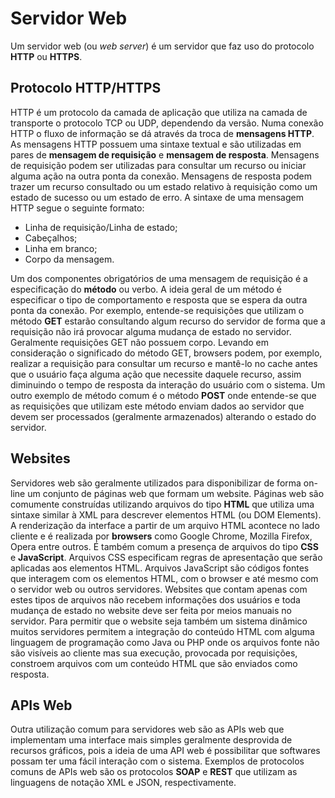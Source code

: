 # Servidor Web

Um servidor web (ou *web server*) é um servidor que faz uso do protocolo **HTTP** ou **HTTPS**.

## Protocolo HTTP/HTTPS

HTTP é um protocolo da camada de aplicação que utiliza na camada de transporte o protocolo TCP ou UDP, dependendo da versão.
Numa conexão HTTP o fluxo de informação se dá através da troca de **mensagens HTTP**.
As mensagens HTTP possuem uma sintaxe textual e são utilizadas em pares de **mensagem de requisição** e **mensagem de resposta**.
Mensagens de requisição podem ser utilizadas para consultar um recurso ou iniciar alguma ação na outra ponta da conexão.
Mensagens de resposta podem trazer um recurso consultado ou um estado relativo à requisição como um estado de sucesso ou um estado de erro.
A sintaxe de uma mensagem HTTP segue o seguinte formato:

- Linha de requisição/Linha de estado;
- Cabeçalhos;
- Linha em branco;
- Corpo da mensagem.

Um dos componentes obrigatórios de uma mensagem de requisição é a especificação do **método** ou verbo.
A ideia geral de um método é especificar o tipo de comportamento e resposta que se espera da outra ponta da conexão.
Por exemplo, entende-se requisições que utilizam o método **GET** estarão consultando algum recurso do servidor de forma que a requisição não irá provocar alguma mudança de estado no servidor. Geralmente requisições GET não possuem corpo.
Levando em consideração o significado do método GET, browsers podem, por exemplo, realizar a requisição para consultar um recurso e mantê-lo no cache antes que o usuário faça alguma ação que necessite daquele recurso, assim diminuindo o tempo de resposta da interação do usuário com o sistema.
Um outro exemplo de método comum é o método **POST** onde entende-se que as requisições que utilizam este método enviam dados ao servidor que devem ser processados (geralmente armazenados) alterando o estado do servidor.

## Websites

Servidores web são geralmente utilizados para disponibilizar de forma on-line um conjunto de páginas web que formam um website.
Páginas web são comumente construídas utilizando arquivos do tipo **HTML** que utiliza uma sintaxe similar à XML para descrever elementos HTML (ou DOM Elements).
A renderização da interface a partir de um arquivo HTML acontece no lado cliente e é realizada por **browsers** como Google Chrome, Mozilla Firefox, Opera entre outros.
É também comum a presença de arquivos do tipo **CSS** e **JavaScript**.
Arquivos CSS especificam regras de apresentação que serão aplicadas aos elementos HTML.
Arquivos JavaScript são códigos fontes que interagem com os elementos HTML, com o browser e até mesmo com o servidor web ou outros servidores.
Websites que contam apenas com estes tipos de arquivos não recebem informações dos usuários e toda mudança de estado no website deve ser feita por meios manuais no servidor.
Para permitir que o website seja também um sistema dinâmico muitos servidores permitem a integração do conteúdo HTML com alguma linguagem de programação como Java ou PHP onde os arquivos fonte não são visíveis ao cliente mas sua execução, provocada por requisições, constroem arquivos com um conteúdo HTML que são enviados como resposta.

## APIs Web

Outra utilização comum para servidores web são as APIs web que implementam uma interface mais simples geralmente desprovida de recursos gráficos, pois a ideia de uma API web é possibilitar que softwares possam ter uma fácil interação com o sistema.
Exemplos de protocolos comuns de APIs web são os protocolos **SOAP** e **REST** que utilizam as linguagens de notação XML e JSON, respectivamente.
